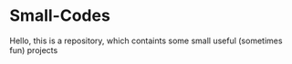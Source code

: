 # Small-Codes
Hello, this is a repository, which containts some small useful (sometimes fun) projects
